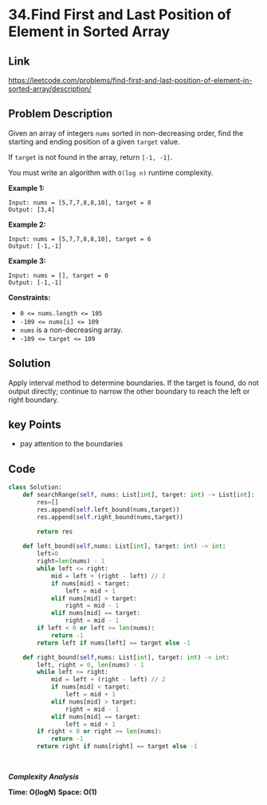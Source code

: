 # 34.Find First and Last Position of Element in Sorted Array 

## Link

https://leetcode.com/problems/find-first-and-last-position-of-element-in-sorted-array/description/

## Problem Description

Given an array of integers `nums` sorted in non-decreasing order, find the starting and ending position of a given `target` value.

If `target` is not found in the array, return `[-1, -1]`.

You must write an algorithm with `O(log n)` runtime complexity.

 

**Example 1:**

```
Input: nums = [5,7,7,8,8,10], target = 8
Output: [3,4]
```

**Example 2:**

```
Input: nums = [5,7,7,8,8,10], target = 6
Output: [-1,-1]
```

**Example 3:**

```
Input: nums = [], target = 0
Output: [-1,-1]
```

 

**Constraints:**

- `0 <= nums.length <= 105`
- `-109 <= nums[i] <= 109`
- `nums` is a non-decreasing array.
- `-109 <= target <= 109`

## Solution

Apply interval method to determine boundaries. If the target is found, do not output directly; continue to narrow the other boundary to reach the left or right boundary.

## key Points

* pay attention to the boundaries

## Code

``` py
class Solution:
    def searchRange(self, nums: List[int], target: int) -> List[int]:
        res=[]
        res.append(self.left_bound(nums,target))
        res.append(self.right_bound(nums,target))

        return res
    
    def left_bound(self,nums: List[int], target: int) -> int:
        left=0
        right=len(nums) - 1
        while left <= right:
            mid = left + (right - left) // 2
            if nums[mid] < target:
                left = mid + 1
            elif nums[mid] > target:
                right = mid - 1
            elif nums[mid] == target:
                right = mid - 1
        if left < 0 or left >= len(nums):
            return -1
        return left if nums[left] == target else -1

    def right_bound(self,nums: List[int], target: int) -> int:
        left, right = 0, len(nums) - 1
        while left <= right:
            mid = left + (right - left) // 2
            if nums[mid] < target:
                left = mid + 1
            elif nums[mid] > target:
                right = mid - 1
            elif nums[mid] == target:
                left = mid + 1
        if right < 0 or right >= len(nums):
            return -1
        return right if nums[right] == target else -1
        
    
```

***Complexity Analysis***

**Time: O(log*N*)**
**Space: O(1)**